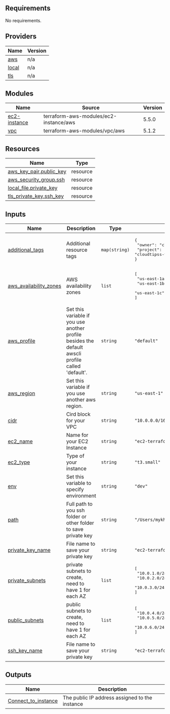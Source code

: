 ## Requirements

No requirements.

## Providers

| Name | Version |
|------|---------|
| <a name="provider_aws"></a> [aws](#provider\_aws) | n/a |
| <a name="provider_local"></a> [local](#provider\_local) | n/a |
| <a name="provider_tls"></a> [tls](#provider\_tls) | n/a |

## Modules

| Name | Source | Version |
|------|--------|---------|
| <a name="module_ec2-instance"></a> [ec2-instance](#module\_ec2-instance) | terraform-aws-modules/ec2-instance/aws | 5.5.0 |
| <a name="module_vpc"></a> [vpc](#module\_vpc) | terraform-aws-modules/vpc/aws | 5.1.2 |

## Resources

| Name | Type |
|------|------|
| [aws_key_pair.public_key](https://registry.terraform.io/providers/hashicorp/aws/latest/docs/resources/key_pair) | resource |
| [aws_security_group.ssh](https://registry.terraform.io/providers/hashicorp/aws/latest/docs/resources/security_group) | resource |
| [local_file.private_key](https://registry.terraform.io/providers/hashicorp/local/latest/docs/resources/file) | resource |
| [tls_private_key.ssh_key](https://registry.terraform.io/providers/hashicorp/tls/latest/docs/resources/private_key) | resource |

## Inputs

| Name | Description | Type | Default | Required |
|------|-------------|------|---------|:--------:|
| <a name="input_additional_tags"></a> [additional\_tags](#input\_additional\_tags) | Additional resource tags | `map(string)` | <pre>{<br>  "owner": "cloudtipss.com",<br>  "project": "cloudtipss-vpc"<br>}</pre> | no |
| <a name="input_aws_availability_zones"></a> [aws\_availability\_zones](#input\_aws\_availability\_zones) | AWS availability zones | `list` | <pre>[<br>  "us-east-1a",<br>  "us-east-1b",<br>  "us-east-1c"<br>]</pre> | no |
| <a name="input_aws_profile"></a> [aws\_profile](#input\_aws\_profile) | Set this variable if you use another profile besides the default awscli profile called 'default'. | `string` | `"default"` | no |
| <a name="input_aws_region"></a> [aws\_region](#input\_aws\_region) | Set this variable if you use another aws region. | `string` | `"us-east-1"` | no |
| <a name="input_cidr"></a> [cidr](#input\_cidr) | Cird block for your VPC | `string` | `"10.0.0.0/16"` | no |
| <a name="input_ec2_name"></a> [ec2\_name](#input\_ec2\_name) | Name for your EC2 Instance | `string` | `"ec2-terraform"` | no |
| <a name="input_ec2_type"></a> [ec2\_type](#input\_ec2\_type) | Type of your instance | `string` | `"t3.small"` | no |
| <a name="input_env"></a> [env](#input\_env) | Set this variable to specify environment | `string` | `"dev"` | no |
| <a name="input_path"></a> [path](#input\_path) | Full path to you ssh folder or other folder to save private key | `string` | `"/Users/mykhailozhuravel/.ssh"` | no |
| <a name="input_private_key_name"></a> [private\_key\_name](#input\_private\_key\_name) | File name to save your private key | `string` | `"ec2-terraform.pem"` | no |
| <a name="input_private_subnets"></a> [private\_subnets](#input\_private\_subnets) | private subnets to create, need to have 1 for each AZ | `list` | <pre>[<br>  "10.0.1.0/24",<br>  "10.0.2.0/24",<br>  "10.0.3.0/24"<br>]</pre> | no |
| <a name="input_public_subnets"></a> [public\_subnets](#input\_public\_subnets) | public subnets to create, need to have 1 for each AZ | `list` | <pre>[<br>  "10.0.4.0/24",<br>  "10.0.5.0/24",<br>  "10.0.6.0/24"<br>]</pre> | no |
| <a name="input_ssh_key_name"></a> [ssh\_key\_name](#input\_ssh\_key\_name) | File name to save your private key | `string` | `"ec2-terraform"` | no |

## Outputs

| Name | Description |
|------|-------------|
| <a name="output_Connect_to_instance"></a> [Connect\_to\_instance](#output\_Connect\_to\_instance) | The public IP address assigned to the instance |
